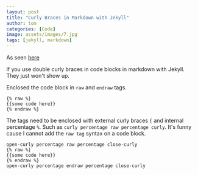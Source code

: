 ```yaml
---
layout: post
title: "Curly Braces in Markdown with Jekyll"
author: tom
categories: [Code]
image: assets/images/7.jpg
tags: [jekyll, markdown]
---
```


As seen [here](https://stackoverflow.com/questions/24102498/escaping-double-curly-braces-inside-a-markdown-code-block-in-jekyll)

If you use double curly braces in code blocks in markdown with Jekyll. They just won't show up.

Enclosed the code block in `raw` and `endraw` tags.

	{% raw %}
	{{some code here}}
	{% endraw %}

The tags need to be enclosed with external curly braces `{` and internal percentage `%`. Such as `curly percentage raw percentage curly`. It's funny cause I cannot add the `raw tag` syntax on a code block.

	open-curly percentage raw percentage close-curly
	{% raw %}
	{{some code here}}
	{% endraw %}
	open-curly percentage endraw percentage close-curly